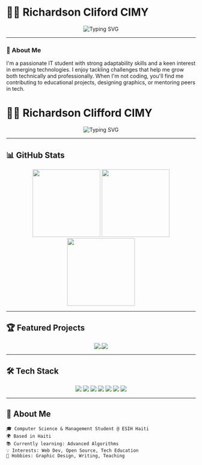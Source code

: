 # 👨‍💻 Richardson Cliford CIMY 

<div align="center">
  <img src="https://readme-typing-svg.demolab.com?font=Fira+Code&pause=1000&color=black&width=435&lines=Computer+Science+Student;Management+Student;Tech+Enthusiast;Continuous+Learner;Web+Developer;Team+Player;Open-Source+Contributor" alt="Typing SVG" />
</div>

---

### 🚀 About Me

I'm a passionate IT student with strong adaptability skills and a keen interest in emerging technologies. I enjoy tackling challenges that help me grow both technically and professionally. When I'm not coding, you'll find me contributing to educational projects, designing graphics, or mentoring peers in tech.

# 👨‍💻 Richardson Clifford CIMY 

<div align="center">
  <img src="https://readme-typing-svg.demolab.com?font=Fira+Code&pause=1000&color=5D3FD3&width=435&lines=Computer+Science+Student;Tech+Enthusiast;Web+Developer;Open-Source+Contributor" alt="Typing SVG" />
</div>

---

## 📊 GitHub Stats

<div align="center">
  <img height="180em" src="https://github-readme-stats.vercel.app/api?username=YOUR_USERNAME&show_icons=true&theme=radical&include_all_commits=true&count_private=true" />
  <img height="180em" src="https://github-readme-stats.vercel.app/api/top-langs/?username=YOUR_USERNAME&layout=compact&langs_count=8&theme=radical" />
  <img height="180em" src="https://github-readme-streak-stats.herokuapp.com/?user=YOUR_USERNAME&theme=radical" />
</div>

---

## 🏆 Featured Projects

<div align="center">
  <a href="PROJECT1_LINK">
    <img align="center" src="https://github-readme-stats.vercel.app/api/pin/?username=YOUR_USERNAME&repo=REPO1_NAME&theme=dracula" />
  </a>
  <a href="PROJECT2_LINK">
    <img align="center" src="https://github-readme-stats.vercel.app/api/pin/?username=YOUR_USERNAME&repo=REPO2_NAME&theme=dracula" />
  </a>
</div>

---

## 🛠 Tech Stack

<div align="center">
  <img src="https://img.shields.io/badge/C-00599C?style=for-the-badge&logo=c&logoColor=white" />
  <img src="https://img.shields.io/badge/C%2B%2B-00599C?style=for-the-badge&logo=c%2B%2B&logoColor=white" />
  <img src="https://img.shields.io/badge/HTML5-E34F26?style=for-the-badge&logo=html5&logoColor=white" />
  <img src="https://img.shields.io/badge/CSS3-1572B6?style=for-the-badge&logo=css3&logoColor=white" />
  <img src="https://img.shields.io/badge/JavaScript-F7DF1E?style=for-the-badge&logo=javascript&logoColor=black" />
  <img src="https://img.shields.io/badge/Git-F05032?style=for-the-badge&logo=git&logoColor=white" />
  <img src="https://img.shields.io/badge/Networking-007ACC?style=for-the-badge&logo=cisco&logoColor=white" />
</div>

---

## 🌟 About Me

```text
🎓 Computer Science & Management Student @ ESIH Haiti
🌍 Based in Haiti
📚 Currently learning: Advanced Algorithms
💡 Interests: Web Dev, Open Source, Tech Education
🎨 Hobbies: Graphic Design, Writing, Teaching
